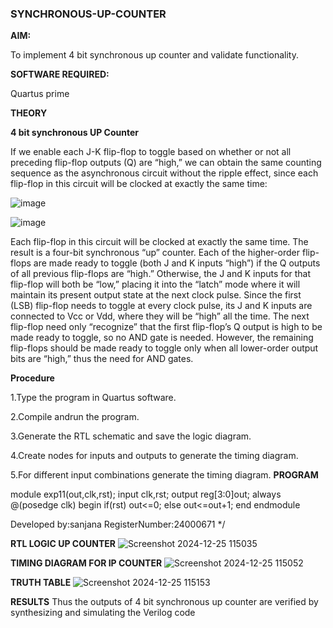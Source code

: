 ### SYNCHRONOUS-UP-COUNTER

**AIM:**

To implement 4 bit synchronous up counter and validate functionality.

**SOFTWARE REQUIRED:**

Quartus prime

**THEORY**

**4 bit synchronous UP Counter**

If we enable each J-K flip-flop to toggle based on whether or not all preceding flip-flop outputs (Q) are “high,” we can obtain the same counting sequence as the asynchronous circuit without the ripple effect, since each flip-flop in this circuit will be clocked at exactly the same time:

![image](https://github.com/naavaneetha/SYNCHRONOUS-UP-COUNTER/assets/154305477/d5db3fa0-e413-404c-b80e-b2f39d82e7e8)


![image](https://github.com/naavaneetha/SYNCHRONOUS-UP-COUNTER/assets/154305477/52cb61eb-d04b-442d-810c-31185a68410b)

Each flip-flop in this circuit will be clocked at exactly the same time.
The result is a four-bit synchronous “up” counter. Each of the higher-order flip-flops are made ready to toggle (both J and K inputs “high”) if the Q outputs of all previous flip-flops are “high.”
Otherwise, the J and K inputs for that flip-flop will both be “low,” placing it into the “latch” mode where it will maintain its present output state at the next clock pulse.
Since the first (LSB) flip-flop needs to toggle at every clock pulse, its J and K inputs are connected to Vcc or Vdd, where they will be “high” all the time.
The next flip-flop need only “recognize” that the first flip-flop’s Q output is high to be made ready to toggle, so no AND gate is needed.
However, the remaining flip-flops should be made ready to toggle only when all lower-order output bits are “high,” thus the need for AND gates.

**Procedure**

1.Type the program in Quartus software.

2.Compile andrun the program.

3.Generate the RTL schematic and save the logic diagram.

4.Create nodes for inputs and outputs to generate the timing diagram.

5.For different input combinations generate the timing diagram.
**PROGRAM**

module exp11(out,clk,rst);
input clk,rst;
output reg[3:0]out;
always @(posedge clk)
begin
if(rst)
out<=0;
else
out<=out+1;
end 
endmodule


Developed by:sanjana RegisterNumber:24000671
*/

**RTL LOGIC UP COUNTER**
![Screenshot 2024-12-25 115035](https://github.com/user-attachments/assets/25350e7f-e47a-477f-8b32-9718d088de0c)


**TIMING DIAGRAM FOR IP COUNTER**
![Screenshot 2024-12-25 115052](https://github.com/user-attachments/assets/57f4acf6-6410-4bf1-9a1c-26ec7e93e97b)


**TRUTH TABLE**
![Screenshot 2024-12-25 115153](https://github.com/user-attachments/assets/f4e58f54-88be-44e3-bfa2-9d175be530a4)


**RESULTS**
Thus the outputs of 4 bit synchronous up counter are verified by synthesizing and simulating the Verilog code
